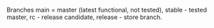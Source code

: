 Branches main = master (latest functional, not tested), stable - tested master, rc - release candidate, release - store branch.
